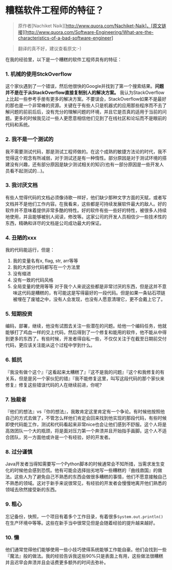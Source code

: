 糟糕软件工程师的特征？
====================

> 原作者[Nachiket Naik][http://www.quora.com/Nachiket-Naik]，[原文链接][http://www.quora.com/Software-Engineering/What-are-the-characteristics-of-a-bad-software-engineer]

> 翻译的真不好，建议查看原文:-)

在我的经验里，以下是一个糟糕的软件工程师具有的特征：

### 1. 机械的使用StckOverflow
这个家伙遇到了一个错误，然后他很快的Google并找到了第一个搜索结果。**问题并不是在于从StackOverflow直接复制别人的解决方案。** 我认为StackOverflow上比起一些参考手册有更多的解决方案。不要误会，StackOverflow如果不是最好的那也是一个非常棒的资源。关键在于有些人只是机器式的应用那些程序而不去了解问题的前前后后，没有充分的理解问题的环境，并且它是否真的适用于当前的问题。更多的时候我见过一些人更愿意相信他们见到了在线社区和论坛而不是眼前的代码和系统。

### 2. 我不是一个测试的
我不需要测试代码，那是测试工程师做的。在这个成熟的敏捷方法论的时代，我不觉得这个观念有所减弱，对于测试还是有一种惰性。部分原因是对于测试环境的搭建没有兴趣，还有部分原因是缺少测试相关的知识(也有一部分原因是一些开发人员看不起测试的...)。

### 3. 我讨厌文档
有些人觉得代码的文档必须像诗歌一样好，他们缺少那种文字方面的天赋，或者写文档并不是他们工作内容。在我看来，这些都是可持续发展软件最大的敌人。好的软件并不意味着提供非常多酷的特性。好的软件有些一些好的特性，被很多人持续地使用，并且能够被别人阅读，修改等。这家公司的开发人员相信少一些技术性的东西，精确和详尽的文档是公司成功最大的保证。

### 4. 丑陋的xxx
我的代码能运行，但是：
1. 我的变量名有x, flag, str, arr等等
2. 我的大部分代码都写在一个方法里
3. 没有缩进
4. 没有一致的代码风格
5. 全局变量的使用等等
对于我个人来说这些都是非常讨厌的东西，但是这并不意味这代码是糟糕的，有可能这是写得最好的一段代码。但是如果一条钻石项链被埋在了废墟之中，没有人会发现，也没有人愿意清理它，更不会戴上它了。

### 5. 短期投资
编码，部署，继续，他没有试图去关注一些潜在的问题。给他一个编码任务，他就能够打了鸡血一样的交上代码，然后得到了一个修复和能用的软件，他不能从中得到更多的东西了。有些时候，开发者得自私一些，不仅仅关注于在截至日期前交付代码，更应该关注能从这个过程中学到什么。

### 6. 抵抗
『我没有做个这个』『这看起来太糟糕了』『这不是我的问题』『这个和我修复的有关系，但是是另一个家伙犯的错』『我不能修复这里，叫写这段代码的那个家伙来修复』修复这些错误代码的人在继续前进，你呢?

### 7. 独裁者
『他们的想法』vs『你的想法』，我敢肯定这里肯定有一个争论。有时候他按照他自己的方式去做了，不管怎么样他们肯定会回来找到他实现的那段代码，有些时候即使代码能工作，测试和代码看起来非常nice也会让他们感到不舒服。这个人将是高效团队一个大的瓶颈，将是面对压力第一个奔溃并且开始指手画脚。这个人不适合团队，另一方面他或许是一个有经验，好的开发者。

### 8. 过分谨慎
Java开发者当得知需要写一个Python脚本的时候通常会不知所措，当需求发生变化的时候他会感到恐慌。他有可能会选择拙劣地写一些糟糕的『曲线救国』的做法。这些人为了避免自己不熟悉的东西会做很多糟糕的事情，他们不愿意接触自己不熟悉的领域。这对于新手来说很常见，有经验的开发者会慢慢地离开他们熟悉的领域去欣然接受新的东西。

### 9. 粗心
忘记备份，快照，一个项目有着多个工作目录，有着很多``System.out.println()``在生产环境中等等。这些在新手当中很常见但是会随着经验的提升越来越好。

### 10. 懒
他们通常觉得他们能够使用一些小技巧使得系统能够工作能自豪。他们会找到一些『魔法』般的做法。我的经验告诉我这些90%只是表面上有用，这些做法很糟糕并且迟早会奔溃并且会话费更多额外的时间去弥补。
